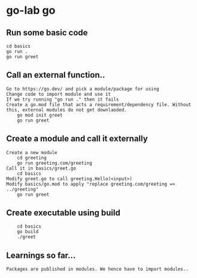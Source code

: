 # go-lab go

## Run some basic code
    cd basics
    go run . 
    go run greet

## Call an external function..

    Go to https://go.dev/ and pick a module/package for using
    Change code to import module and use it        
    If we try running "go run ." then it fails
    Create a go.mod file that acts a requirement/dependency file. Without this, external modules do not get downlaoded.
        go mod init greet
        go run greet

## Create a module and call it externally
    Create a new module
        cd greeting
        go run greeting.com/greeting
    Call it in basics/greet.go
        cd basics
    Modify greet.go to call greeting.Hello(<input>)
    Modify basics/go.mod to apply "replace greeting.com/greeting => ../greeting"
        go run greet

## Create executable using build
        cd basics
        go build
        ./greet


## Learnings so far...
    Packages are published in modules. We hence have to import modules..

